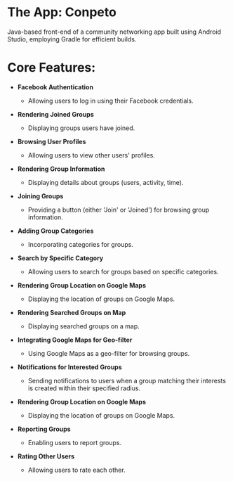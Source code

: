 # The App: Conpeto
Java-based front-end of a community networking app built using Android Studio, employing Gradle for efficient builds.

# Core Features:
* **Facebook Authentication**
  * Allowing users to log in using their Facebook credentials.

* **Rendering Joined Groups**
  * Displaying groups users have joined.

* **Browsing User Profiles**
  * Allowing users to view other users' profiles.

* **Rendering Group Information**
  * Displaying details about groups (users, activity, time).

* **Joining Groups**
  * Providing a button (either 'Join' or 'Joined') for browsing group information.

* **Adding Group Categories**
  * Incorporating categories for groups.

* **Search by Specific Category**
  * Allowing users to search for groups based on specific categories.

* **Rendering Group Location on Google Maps**
  * Displaying the location of groups on Google Maps.

* **Rendering Searched Groups on Map**
  * Displaying searched groups on a map.

* **Integrating Google Maps for Geo-filter**
  * Using Google Maps as a geo-filter for browsing groups.

* **Notifications for Interested Groups**
  * Sending notifications to users when a group matching their interests is created within their specified radius.

* **Rendering Group Location on Google Maps**
  * Displaying the location of groups on Google Maps.

* **Reporting Groups**
  * Enabling users to report groups.

* **Rating Other Users**
  * Allowing users to rate each other.
